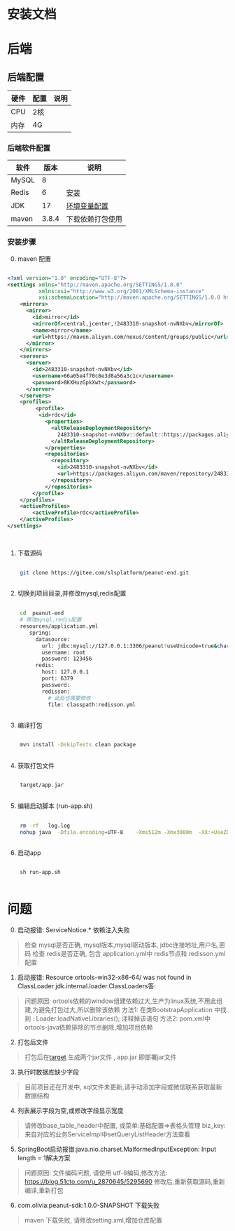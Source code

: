 # 安装文档

# 后端

## 后端配置

| 硬件  | 配置 | 说明 |
|-----|----|----|
| CPU | 2核 |    |
| 内存  | 4G |    |

### 后端软件配置

| 软件    | 版本    | 说明                                                                        |
|-------|-------|---------------------------------------------------------------------------|
| MySQL | 8     |                                                                           |
| Redis | 6     | [安装](https://zhuanlan.zhihu.com/p/700234831)                              |
| JDK   | 17    | [环境变量配置](https://blog.csdn.net/weixin_52070377/article/details/133829439) |
| maven | 3.8.4 | 下载依赖打包使用                                                                  |

### 安装步骤

0. maven 配置

```xml

<?xml version="1.0" encoding="UTF-8"?>
<settings xmlns="http://maven.apache.org/SETTINGS/1.0.0"
          xmlns:xsi="http://www.w3.org/2001/XMLSchema-instance"
          xsi:schemaLocation="http://maven.apache.org/SETTINGS/1.0.0 http://maven.apache.org/xsd/settings-1.0.0.xsd">
    <mirrors>
      <mirror>
        <id>mirror</id>
        <mirrorOf>central,jcenter,!2483310-snapshot-nvNXbv</mirrorOf>
        <name>mirror</name>
        <url>https://maven.aliyun.com/nexus/content/groups/public</url>
      </mirror>
    </mirrors>
    <servers>
      <server>
        <id>2483310-snapshot-nvNXbv</id>
        <username>66a05e4f70c8e3d8a56a3c1c</username>
        <password>8KXHuzGpkXwt</password>
      </server> 
    </servers>
    <profiles>
         <profile>
          <id>rdc</id>
            <properties>
              <altReleaseDeploymentRepository>
                2483310-snapshot-nvNXbv::default::https://packages.aliyun.com/maven/repository/2483310-snapshot-nvNXbv
              </altReleaseDeploymentRepository>
            </properties>  
            <repositories>
              <repository>
                <id>2483310-snapshot-nvNXbv</id>
                <url>https://packages.aliyun.com/maven/repository/2483310-snapshot-nvNXbv</url>
              </repository>
            </repositories>
        </profile> 
    </profiles>
    <activeProfiles>
        <activeProfile>rdc</activeProfile>
    </activeProfiles>
</settings>

 
```

1. 下载源码

```bash
  
    git clone https://gitee.com/slsplatform/peanut-end.git
  
```

2. 切换到项目目录,并修改mysql,redis配置

```bash
  
    cd  peanut-end
    # 修改mysql,redis配置
    resources/application.yml
       spring:
         datasource:
           url: jdbc:mysql://127.0.0.1:3306/peanut?useUnicode=true&characterEncoding=utf-8&useSSL=false&serverTimezone=Asia/Shanghai
           username: root
           password: 123456
         redis:
           host: 127.0.0.1
           port: 6379
           password:
           redisson:
             # 此处也需要修改
             file: classpath:redisson.yml
           
```

3. 编译打包

```bash

    mvn install -DskipTests clean package
  
```

4. 获取打包文件

```bash

    target/app.jar
  
```

5. 编辑启动脚本 (run-app.sh)

```bash
 
    rm -rf   log.log
    nohup java  -Dfile.encoding=UTF-8    -Xms512m -Xmx3000m  -XX:+UseZGC  -jar   -Dspring.profiles.active=fwq  -Dserver.port=8080 app.jar >  log.log  2>&1 &
  
```

6. 启动app

```bash

    sh run-app.sh
  
```

# 问题

0. 启动报错:  ServiceNotice.* 依赖注入失败

> 检查 mysql是否正确, mysql版本,mysql驱动版本, jdbc连接地址,用户名,密码
> 检查 redis是否正确, 包含 application.yml中 redis节点和 redisson.yml 配置

1. 启动报错:  Resource ortools-win32-x86-64/ was not found in ClassLoader jdk.internal.loader.ClassLoaders答:

> 问题原因: ortools依赖的window组建依赖过大,生产为linux系统,不用此组建,为避免打包过大,所以删除该依赖
> 方法1: 在类BootstrapApplication 中找到 :  Loader.loadNativeLibraries(); 注释掉该语句
> 方法2: pom.xml中 ortools-java依赖排除的节点删除,增加项目依赖

2. 打包后文件

> 打包后在[target](../target) 生成两个jar文件 , app.jar 即部署jar文件

3. 执行时数据库缺少字段

> 目前项目还在开发中, sql文件未更新,请手动添加字段或微信联系获取最新数据结构

4. 列表展示字段为空,或修改字段显示宽度

> 请修改base_table_header中配置, 或菜单:基础配置=>表格头管理
> biz_key: 来自对应的业务ServiceImpl中setQueryListHeader方法查看

5. SpringBoot启动报错:java.nio.charset.MalformedInputException: Input length = 1解决方案

> 问题原因: 文件编码问题, 请使用 utf-8编码,修改方法: https://blog.51cto.com/u_2870645/5295690
> 修改后,重新获取源码,重新编译,重新打包

6. com.olivia:peanut-sdk:1.0.0-SNAPSHOT 下载失败

> maven 下载失败, 请修改setting.xml,增加仓库配置
